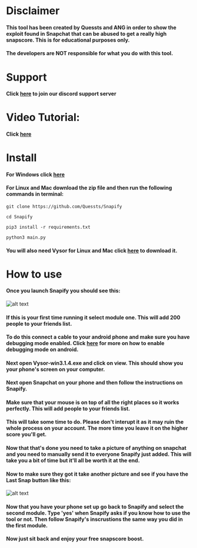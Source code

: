 # Disclaimer
#### This tool has been created by Quessts and ANG in order to show the exploit found in Snapchat that can be abused to get a really high snapscore. This is for educational purposes only.
#### The developers are NOT responsible for what you do with this tool.

# Support
#### Click [here](http://discord.link/Snapify) to join our discord support server

# Video Tutorial:
#### Click [here](https://youtu.be/vp_jK4tBMVI)

# Install

#### For Windows click [here](https://github.com/Quessts/Snapify/releases)

#### For Linux and Mac download the zip file and then run the following commands in terminal:
```
git clone https://github.com/Quessts/Snapify
```
```
cd Snapify
```
```
pip3 install -r requirements.txt
```
```
python3 main.py
```
#### You will also need Vysor for Linux and Mac click [here](https://www.vysor.io/download/) to download it.
# How to use
#### Once you launch Snapify you should see this:
![alt text](https://i.stack.imgur.com/9yMjH.png)

#### If this is your first time running it select module one. This will add 200 people to your friends list. 
#### To do this connect a cable to your android phone and make sure you have debugging mode enabled. Click [here](https://developer.android.com/studio/debug/dev-options) for more on how to enable debugging mode on android.
#### Next open Vysor-win3.1.4.exe and click on view. This should show you your phone's screen on your computer.
#### Next open Snapchat on your phone and then follow the instructions on Snapify. 
#### Make sure that your mouse is on top of all the right places so it works perfectly. This will add people to your friends list.
#### This will take some time to do. Please don't interupt it as it may ruin the whole process on your account. The more time you leave it on the higher score you'll get.
#### Now that that's done you need to take a picture of anything on snapchat and you need to manually send it to everyone Snapify just added. This will take you a bit of time but it'll all be worth it at the end.
#### Now to make sure they got it take another picture and see if you have the Last Snap button like this:
![alt text](https://i.stack.imgur.com/J8h8H.png)
#### Now that you have your phone set up go back to Snapify and select the second module. Type 'yes' when Snapify asks if you know how to use the tool or not. Then follow Snapify's inscrustions the same way you did in the first module. 
#### Now just sit back and enjoy your free snapscore boost.
